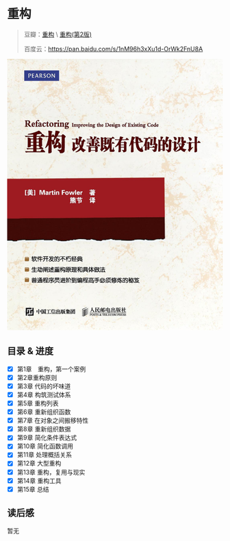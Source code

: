 

# 重构

>豆瓣：[重构](https://book.douban.com/subject/26575459/) \\ [重构(第2版)](https://book.douban.com/subject/30468597/)
>
>百度云：https://pan.baidu.com/s/1nM96h3xXu1d-OrWk2FnU8A

![重构](assets/s28259431.jpg)

## 目录 & 进度

- [x] 第1章　重构，第一个案例
- [x] 第2章重构原则
- [x] 第3章 代码的坏味道
- [x] 第4章 构筑测试体系
- [x] 第5章 重构列表
- [x] 第6章 重新组织函数
- [x] 第7章 在对象之间搬移特性
- [x] 第8章 重新组织数据
- [x] 第9章 简化条件表达式
- [x] 第10章 简化函数调用
- [x] 第11章 处理概括关系
- [x] 第12章 大型重构
- [x] 第13章 重构，复用与现实
- [x] 第14章 重构工具
- [x] 第15章 总结

## 读后感

暂无